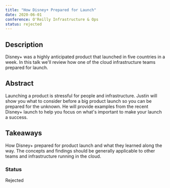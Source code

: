 ```yaml
---
title: "How Disney+ Prepared for Launch"
date: 2020-06-01
conference: O'Reilly Infrastructure & Ops
status: rejected
---
```


## Description
Disney+ was a highly anticipated product that launched in five countries in a week. In this talk we'll review how one of the cloud infrastructure teams prepared for launch.

## Abstract
Launching a product is stressful for people and infrastructure.
Justin will show you what to consider before a big product launch so you can be prepared for the unknown.
He will provide examples from the recent Disney+ launch to help you focus on what's important to make your launch a success.

## Takeaways
How Disney+ prepared for product launch and what they learned along the way. The concepts and findings should be generally applicable to other teams and infrastructure running in the cloud.

### Status
Rejected
